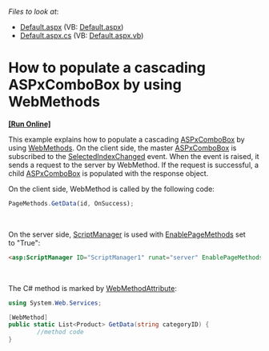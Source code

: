 <!-- default file list -->
*Files to look at*:

* [Default.aspx](./CS/Default.aspx) (VB: [Default.aspx](./VB/Default.aspx))
* [Default.aspx.cs](./CS/Default.aspx.cs) (VB: [Default.aspx.vb](./VB/Default.aspx.vb))
<!-- default file list end -->
# How to populate a cascading ASPxComboBox by using WebMethods
<!-- run online -->
**[[Run Online]](https://codecentral.devexpress.com/t356687/)**
<!-- run online end -->


<p>This example explains how to populate a cascading <a href="https://documentation.devexpress.com/#AspNet/clsDevExpressWebASPxComboBoxtopic">ASPxComboBox</a> by using <a href="https://msdn.microsoft.com/en-us/library/byxd99hx(v=vs.90).aspx">WebMethods</a>. On the client side, the master <a href="https://documentation.devexpress.com/#AspNet/clsDevExpressWebASPxComboBoxtopic">ASPxComboBox</a> is subscribed to the <a href="https://documentation.devexpress.com/#AspNet/DevExpressWebScriptsASPxClientComboBox_SelectedIndexChangedtopic">SelectedIndexChanged</a> event. When the event is raised, it sends a request to the server by WebMethod. If the request is successful, a child <a href="https://documentation.devexpress.com/#AspNet/clsDevExpressWebASPxComboBoxtopic">ASPxComboBox</a> is populated with the response object.</p>
<p>On the client side, WebMethod is called by the following code:</p>


```js
PageMethods.GetData(id, OnSuccess);
```


<br>
<p>On the server side, <a href="https://msdn.microsoft.com/en-us/library/bb398863.aspx">ScriptManager</a> is used with <a href="https://msdn.microsoft.com/en-us/library/system.web.ui.scriptmanager.enablepagemethods.aspx">EnablePageMethods</a> set to "True":</p>


```aspx
<asp:ScriptManager ID="ScriptManager1" runat="server" EnablePageMethods="true"></asp:ScriptManager>
```


<br>
<p>The C# method is marked by <a href="https://msdn.microsoft.com/en-us/library/system.web.services.webmethodattribute.aspx">WebMethodAttribute</a>:</p>


```cs
using System.Web.Services;

[WebMethod]
public static List<Product> GetData(string categoryID) {
        //method code
}
```


<br><br>

<br/>


